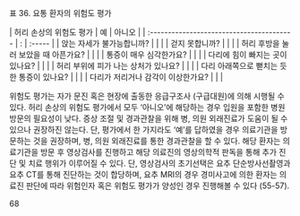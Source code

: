 표 36. 요통 환자의 위험도 평가

| 허리 손상의 위험도 평가                   | 예 | 아니오 |
| :---------------------------------------- | : | :----- |
| 앉는 자세가 불가능합니까?                 |    |        |
| 걷지 못합니까?                            |    |        |
| 허리 후방을 눌러 보았을 때 아픈가요?      |    |        |
| 통증이 매우 심각한가요?                   |    |        |
| 다리에 힘이 빠지는 곳이 있나요?           |    |        |
| 허리 부위에 피가 나는 상처가 있나요?      |    |        |
| 다리 아래쪽으로 뻗치는 듯한 통증이 있나요? |    |        |
| 다리가 저리거나 감각이 이상한가요?        |    |        |

위험도 평가는 자가 문진 혹은 현장에 출동한 응급구조사 (구급대원)에 의해 시행될 수 있다. 허리 손상의 위험도 평가에서 모두 ‘아니오’에 해당하는 경우 입원을 포함한 병원 방문의 필요성이 낮다. 증상 조절 및 경과관찰을 위해 병, 의원 외래진료가 도움이 될 수 있으나 권장하진 않는다. 단, 평가에서 한 가지라도 ‘예’를 답하였을 경우 의료기관을 방문하는 것을 권장하며, 병, 의원 외래진료를 통한 경과관찰을 할 수 있다. 해당 환자는 의료기관을 방문 후 영상검사를 진행하고 해당 의료진의 영상의학적 판독을 통해 추가 진단 및 치료 행위가 이루어질 수 있다. 단, 영상검사의 초기선택은 요추 단순방사선촬영과 요추 CT를 통해 진단하는 것이 합당하며, 요추 MRI의 경우 경미사고에 의한 환자는 의료진 판단에 따라 위험인자 혹은 위험도 평가가 양성인 경우 진행해볼 수 있다 (55-57).

<PAGE>68